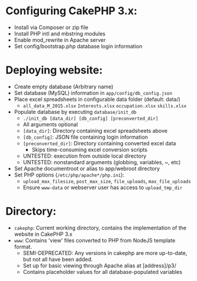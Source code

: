 # Configuring CakePHP 3.x:
* Install via Composer or zip file
* Install PHP intl and mbstring modules
* Enable mod\_rewrite in Apache server
* Set config/bootstrap.php database login information
  
# Deploying website:
* Create empty database (Arbitrary name)
* Set database (MySQL) information in `app/config/db_config.json`
* Place excel spreadsheets in configurable data folder (default: data/)
  * `all_data_M_2015.xlsx`  `Interests.xlsx`  `occupation.xlsx`  `skills.xlsx`
* Populate database by executing `database/init_db`
  *  `./init_db [data_dir] [db_config] [preconverted_dir]`
    * All arguments optional
    * `[data_dir]`: Directory containing excel spreadsheets above
    * `[db_config]`: JSON file containing login information
    * `[preconverted_dir]`: Directory containing converted excel data
      * Skips time-consuming excel conversion scripts
    * UNTESTED: execution from outside local directory
    * UNTESTED: nonstandard arguments (globbing, variables, ~, etc)
* Set Apache documentroot or alias to app/webroot directory
* Set PHP options (`/etc/php/apache*/php.ini`):
  * `upload_max_filesize`, `post_max_size`, `file_uploads`, `max_file_uploads`
  * Ensure `www-data` or webserver user has access to `upload_tmp_dir`

# Directory:
* `cakephp`: Current working directory, contains the implementation of the website in CakePHP 3.x
* `www`: Contains 'view' files converted to PHP from NodeJS template format.
  * SEMI-DEPRECATED: Any versions in cakephp are more up-to-date, but not all have been added.
  * Set up for basic viewing through Apache alias at [address]/p3/
  * Contains placeholder values for all database-populated variables

